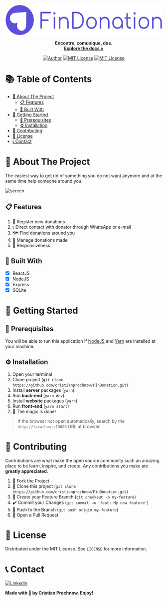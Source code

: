 <p align="center">
  <a href="https://github.com/cristianprochnow/FinDonation">
    <img src="./.github/findonation-with-label.png" alt="Logo" height="96">
  </a>

  <p align="center">
    <strong>Encontre, comunique, doe.</strong><br />
    <a href="https://github.com/cristianprochnow/FinDonation/tree/master/docs"><strong>Explore the docs »</strong></a><br />
</p>

<div align="center">

  [![Author][author-shield]][author-url]
  [![MIT License][license-shield]][license-url]
  [![MIT License][license-shield]][license-url]

</div>

# 📚 Table of Contents

* [📖 About The Project](#about-the-project)
  * [📋 Features](#features)
  * [🔧 Built With](#built-with)
* [🚀 Getting Started](#getting-started)
  * [📝 Prerequisites](#prerequisites)
  * [⚙️ Installation](#installation)
* [🔗 Contributing](#contributing)
* [📜 License](#license)
* [📞 Contact](#contact)

# 📖 About The Project

The easiest way to get rid of something you do not want anymore and at the same time help someone around you.

![screen]

## 📋 Features

1. 💜 Register new donations
2. 📞 Direct contact with donator through WhatsApp or e-mail
3. 🗺 Find donations around you
4. 📐 Manage donations made
5. 📱 Responsiveness

## 🔧 Built With

- [x] ReactJS
- [x] NodeJS
- [x] Express
- [x] SQLite

# 🚀 Getting Started

## 📝 Prerequisites

You will be able to run this application if [NodeJS](https://nodejs.org/en/) and [Yarn](https://yarnpkg.com/) are installed at your machine.

## ⚙️ Installation

1. Open your terminal
2. Clone project (`git clone https://github.com/cristianprochnow/FinDonation.git`)
3. Install **server** packages (`yarn`)
4. Run **back-end** (`yarn dev`)
5. Install **website** packages (`yarn`)
6. Run **front-end** (`yarn start`)
7. 🎉 The magic is done!
> If the browser not open automatically, search by the `http://localhost:19000` URL at browser

# 🔗 Contributing

Contributions are what make the open source community such an amazing place to be learn, inspire, and create. Any contributions you make are **greatly appreciated**.

1. 🍴 Fork the Project
2. 👯 Clone this project (`git clone https://github.com/cristianprochnow/FinDonation.git`)
3. 🔀 Create your Feature Branch (`git checkout -b my-feature`)
4. ✔️ Commit your Changes (`git commit -m 'feat: My new feature'`)
5. 📌 Push to the Branch (`git push origin my-feature`)
6. 🔁 Open a Pull Request

# 📜 License

Distributed under the MIT License. See `LICENSE` for more information.

# 📞 Contact

[![Linkedin][linkedin-shield]][linkedin-url]

**Made with 💜 by Cristian Prochnow. Enjoy!**

[license-shield]: https://img.shields.io/github/license/cristianprochnow/FinDonation.svg?style=flat-square&color=%235B4FDB
[license-url]: https://github.com/cristianprochnow/FinDonation/blob/master/LICENSE.txt
[linkedin-shield]: https://img.shields.io/badge/-Cristian_Prochnow-black.svg?style=flat-square&logo=linkedin&colorB=0077b4
[linkedin-url]: https://www.linkedin.com/in/cristianprochnow
[languages-shield]: https://img.shields.io/github/languages/count/cristianprochnow/FinDonation?color=%235B4FDB&style=flat-square
[author-shield]: https://img.shields.io/static/v1?label=author&message=Cristian%20Prochnow&color=5B4FDB&style=flat-square
[author-url]: https://github.com/cristianprochnow
[screen]: ./.github/screen.png
